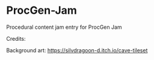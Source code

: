 # ProcGen-Jam
 Procedural content jam entry for ProcGen Jam


Credits:

Background art:
https://silvdragoon-d.itch.io/cave-tileset